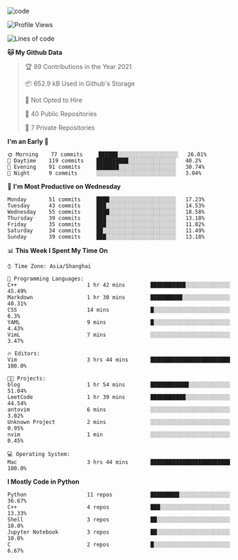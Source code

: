 
<!--
**liuyaanng/liuyaanng** is a ✨ _special_ ✨ repository because its `README.md` (this file) appears on your GitHub profile.

Here are some ideas to get you started:

- 🔭 I’m currently working on ...
- 🌱 I’m currently learning ...
- 👯 I’m looking to collaborate on ...
- 🤔 I’m looking for help with ...
- 💬 Ask me about ...
- 📫 How to reach me: ...
- 😄 Pronouns: ...
- ⚡ Fun fact: ...
-->


![code](https://cdn.jsdelivr.net/gh/liuyaanng/liuyaanng@1.0/code.gif) 

<!--START_SECTION:waka-->
![Profile Views](http://img.shields.io/badge/Profile%20Views-1-blue)

![Lines of code](https://img.shields.io/badge/From%20Hello%20World%20I%27ve%20Written-5.3%20million%20lines%20of%20code-blue)

**🐱 My Github Data** 

> 🏆 89 Contributions in the Year 2021
 > 
> 📦 652.9 kB Used in Github's Storage 
 > 
> 🚫 Not Opted to Hire
 > 
> 📜 40 Public Repositories 
 > 
> 🔑 7 Private Repositories  
 > 
**I'm an Early 🐤** 

```text
🌞 Morning    77 commits     ██████░░░░░░░░░░░░░░░░░░░   26.01% 
🌆 Daytime    119 commits    ██████████░░░░░░░░░░░░░░░   40.2% 
🌃 Evening    91 commits     ███████░░░░░░░░░░░░░░░░░░   30.74% 
🌙 Night      9 commits      ░░░░░░░░░░░░░░░░░░░░░░░░░   3.04%

```
📅 **I'm Most Productive on Wednesday** 

```text
Monday       51 commits     ████░░░░░░░░░░░░░░░░░░░░░   17.23% 
Tuesday      43 commits     ███░░░░░░░░░░░░░░░░░░░░░░   14.53% 
Wednesday    55 commits     ████░░░░░░░░░░░░░░░░░░░░░   18.58% 
Thursday     39 commits     ███░░░░░░░░░░░░░░░░░░░░░░   13.18% 
Friday       35 commits     ███░░░░░░░░░░░░░░░░░░░░░░   11.82% 
Saturday     34 commits     ██░░░░░░░░░░░░░░░░░░░░░░░   11.49% 
Sunday       39 commits     ███░░░░░░░░░░░░░░░░░░░░░░   13.18%

```


📊 **This Week I Spent My Time On** 

```text
⌚︎ Time Zone: Asia/Shanghai

💬 Programming Languages: 
C++                      1 hr 42 mins        ███████████░░░░░░░░░░░░░░   45.49% 
Markdown                 1 hr 30 mins        ██████████░░░░░░░░░░░░░░░   40.31% 
CSS                      14 mins             █░░░░░░░░░░░░░░░░░░░░░░░░   6.3% 
YAML                     9 mins              █░░░░░░░░░░░░░░░░░░░░░░░░   4.43% 
VimL                     7 mins              ░░░░░░░░░░░░░░░░░░░░░░░░░   3.47%

🔥 Editors: 
Vim                      3 hrs 44 mins       █████████████████████████   100.0%

🐱‍💻 Projects: 
blog                     1 hr 54 mins        ████████████░░░░░░░░░░░░░   51.04% 
LeetCode                 1 hr 39 mins        ███████████░░░░░░░░░░░░░░   44.54% 
antovim                  6 mins              ░░░░░░░░░░░░░░░░░░░░░░░░░   3.02% 
Unknown Project          2 mins              ░░░░░░░░░░░░░░░░░░░░░░░░░   0.95% 
nvim                     1 min               ░░░░░░░░░░░░░░░░░░░░░░░░░   0.45%

💻 Operating System: 
Mac                      3 hrs 44 mins       █████████████████████████   100.0%

```

**I Mostly Code in Python** 

```text
Python                   11 repos            █████████░░░░░░░░░░░░░░░░   36.67% 
C++                      4 repos             ███░░░░░░░░░░░░░░░░░░░░░░   13.33% 
Shell                    3 repos             ██░░░░░░░░░░░░░░░░░░░░░░░   10.0% 
Jupyter Notebook         3 repos             ██░░░░░░░░░░░░░░░░░░░░░░░   10.0% 
C                        2 repos             █░░░░░░░░░░░░░░░░░░░░░░░░   6.67%

```



<!--END_SECTION:waka-->

